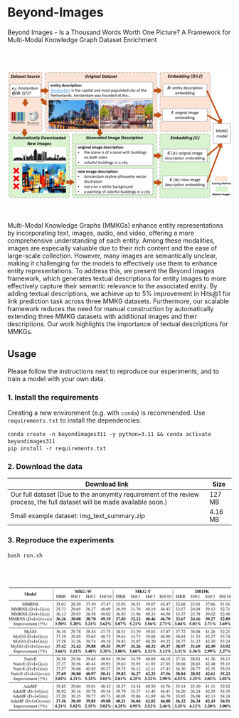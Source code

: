 # Beyond-Images
Beyond Images - Is a Thousand Words Worth One Picture? A Framework for Multi-Modal Knowledge Graph Dataset Enrichment

<br><br>
<div align="center">
<img src="fig.png" width="800" />
</div>
<br><br>

Multi-Modal Knowledge Graphs (MMKGs) enhance entity representations by incorporating text, images, audio, and video, offering a more comprehensive understanding of each entity. Among these modalities, images are especially valuable due to their rich content and the ease of large-scale collection. However, many images are semantically unclear, making it challenging for the models to effectively use them to enhance entity representations. To address this, we present the Beyond Images framework, which generates textual descriptions for entity images to more effectively capture their semantic relevance to the associated entity. By adding textual descriptions, we achieve up to 5\% improvement in Hits@1 for link prediction task across three MMKG datasets. Furthermore, our scalable framework reduces the need for manual construction by automatically extending three MMKG datasets with additional images and their descriptions. Our work highlights the importance of textual descriptions for MMKGs.

## Usage

Please follow the instructions next to reproduce our experiments, and to train a model with your own data.

### 1. Install the requirements

Creating a new environment (e.g. with `conda`) is recommended. Use `requirements.txt` to install the dependencies:

```
conda create -n beyondimages311 -y python=3.11 && conda activate beyondimages311
pip install -r requirements.txt
```

### 2. Download the data

| Download link                                                | Size |
| ------------------------------------------------------------ | ----------------- |
| Our full dataset (Due to the anonymity requirement of the review process, the full dataset will be made available soon.) | 127 MB            |
| Small example dataset: img_text_summary.zip | 4.16 MB            |

### 3. Reproduce the experiments

```
bash run.sh
```
<br><br>
<div align="center">
<img src="fig2.png" width="700" />
</div>
<br><br>

